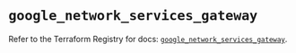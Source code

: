 # `google_network_services_gateway`

Refer to the Terraform Registry for docs: [`google_network_services_gateway`](https://registry.terraform.io/providers/hashicorp/google/6.31.0/docs/resources/network_services_gateway).
